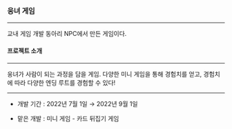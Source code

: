 ### 웅녀 게임
---

교내 게임 개발 동아리 NPC에서 만든 게임이다.


#### 프로젝트 소개
---

웅녀가 사람이 되는 과정을 담을 게임. 다양한 미니 게임을 통해 경험치를 얻고, 경험치에 따라 다양한 엔딩 루트를 경험할 수 있다!


---
+ 개발 기간 : 2022년 7월 1일 → 2022년 9월 1일

+ 맡은 개발 : 미니 게임 - 카드 뒤집기 게임
